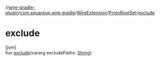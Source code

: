 //[wire-gradle-plugin](../../../../index.md)/[com.squareup.wire.gradle](../../index.md)/[WireExtension](../index.md)/[ProtoRootSet](index.md)/[exclude](exclude.md)

# exclude

[jvm]\
fun [exclude](exclude.md)(vararg excludePaths: [String](https://kotlinlang.org/api/latest/jvm/stdlib/kotlin/-string/index.html))
